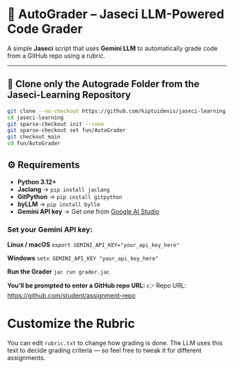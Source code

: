 
# 🧠 AutoGrader – Jaseci LLM-Powered Code Grader

A simple **Jaseci** script that uses **Gemini LLM** to automatically grade code from a GitHub repo using a rubric.

---

## 🧩 Clone only the Autograde Folder from the Jaseci-Learning Repository

```bash
git clone --no-checkout https://github.com/kiptuidenis/jaseci-learning.git
cd jaseci-learning
git sparse-checkout init --cone
git sparse-checkout set fun/AutoGrader
git checkout main
cd fun/AutoGrader
```


## ⚙️ Requirements

- **Python 3.12+**
- **Jaclang** → `pip install jaclang`
- **GitPython** → `pip install gitpython`
- **byLLM** → `pip install byllm`
- **Gemini API key** → Get one from [Google AI Studio](https://aistudio.google.com/app/apikey)

### Set your Gemini API key:
**Linux / macOS**
`export GEMINI_API_KEY="your_api_key_here"`


**Windows**
`setx GEMINI_API_KEY "your_api_key_here"`


**Run the Grader**
`jac run grader.jac`

**You’ll be prompted to enter a GitHub repo URL:**
👉 Repo URL: https://github.com/student/assignment-repo


# Customize the Rubric

You can edit `rubric.txt` to change how grading is done.
The LLM uses this text to decide grading criteria — so feel free to tweak it for different assignments.